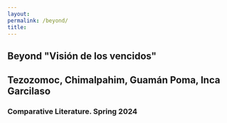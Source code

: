 ```yaml
--- 
layout: 
permalink: /beyond/
title:
---
```


<link rel="stylesheet" href="https://unpkg.com/tachyons@4.12.0/css/tachyons.min.css"/>
<article class="vh-100 dt w-100 bg-light-blue">
  <div class="dtc v-mid tc dark-blue ph3 ph4-l">
    <h1 class="f6 f2-m f-subheadline-l fw6 tc helvetica">Beyond "Visión de los vencidos"</h1>
    <h2 class="f5 f2-m f-subheadline-l white fw5 tc athelas">Tezozomoc, Chimalpahim, Guamán Poma, Inca Garcilaso</h2>
            <h3 class="f2 fw7 ttu tracked lh-title mt0 mb3 avenir">Comparative Literature. Spring 2024</h3>
  </div>
</article>

